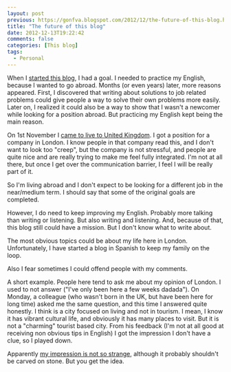 ```yaml
---
layout: post
previous: https://gonfva.blogspot.com/2012/12/the-future-of-this-blog.html
title: "The future of this blog"
date: 2012-12-13T19:22:42
comments: false
categories: [This blog]
tags:
  - Personal
---
```


When I [started this blog](http://gonfva.blogspot.co.uk/2008/11/what-is-this.html), I had a goal. I needed to practice my English, because I wanted to go abroad. Months (or even years) later, more reasons appeared. First, I discovered that writing about solutions to job related problems could give people a way to solve their own problems more easily. Later on, I realized it could also be a way to show that I wasn't a newcomer while looking for a position abroad. But practicing my English kept being the main reason.


On 1st November I [came to live to United Kingdom](http://gonfva.blogspot.co.uk/2012/10/relocating-to-london.html).&nbsp;I got a position for a company in London.&nbsp;I know people in that company read this, and I don't want to look too "creep", but the company is not stressful, and people are quite nice and are really trying to make me feel fully integrated. I'm not at all there, but once I get over the communication barrier, I feel I will be really part of it.


So I'm living abroad and I don't expect to be looking for a different job in the near/medium term.&nbsp;I should say that some of the original goals are completed.


However, I do need to keep improving my English. Probably more talking than writing or listening. But also writing and listening. And, because of that, this blog still could have a mission. But I don't know what to write about.


The most obvious topics could be about my life here in London. Unfortunately, I have started a blog in Spanish to keep my family on the loop.


Also I fear sometimes I could offend people with my comments.


A short example. People here tend to ask me about my opinion of London. I used to not answer ("I've only been here a few weeks dadada"). On Monday, a colleague (who wasn't born in the UK, but have been here for long time) asked me the same question, and this time I answered quite honestly. I think is a city focused on living and not in tourism. I mean, I know it has vibrant cultural life, and obviously it has many places to visit. But it is not a "charming" tourist based city. From his feedback (I'm not at all good at receiving non obvious tips in English) I got the impression I don't have a clue, so I played down.


Apparently [my impression is not so strange](http://www.belfasttelegraph.co.uk/breaking-news/offbeat/londons-not-smiles-better-survey-16249848.html), although it probably shouldn't be carved on stone. But you get the idea.




